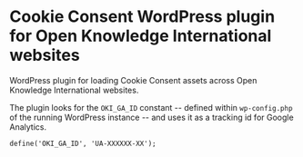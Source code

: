 # Cookie Consent WordPress plugin for Open Knowledge International websites

WordPress plugin for loading Cookie Consent assets across Open Knowledge International websites.

The plugin looks for the `OKI_GA_ID` constant -- defined within `wp-config.php` of the running WordPress instance -- and uses it as a tracking id for Google Analytics.

```
define('OKI_GA_ID', 'UA-XXXXXX-XX');
```
